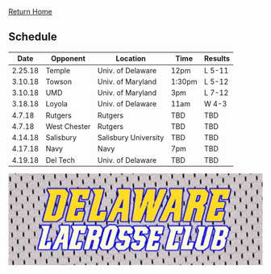 [Return Home](http://delawarelacrosse.club/index)

## Schedule

Date | Opponent | Location | Time | Results
-----|----------|----------|------|---------
2.25.18 | Temple | Univ. of Delaware | 12pm | L 5-11
3.10.18 | Towson | Univ. of Maryland | 1:30pm | L 5-12
3.10.18 | UMD | Univ. of Maryland | 3pm | L 7-12
3.18.18 | Loyola | Univ. of Delaware | 11am | W 4-3
4.7.18 | Rutgers | Rutgers | TBD | TBD
4.7.18 | West Chester | Rutgers | TBD | TBD
4.14.18 | Salisbury | Salisbury University | TBD | TBD
4.17.18 | Navy | Navy | 7pm | TBD
4.19.18 | Del Tech | Univ. of Delaware | TBD | TBD

![Banner](/meshbanner.jpg)
